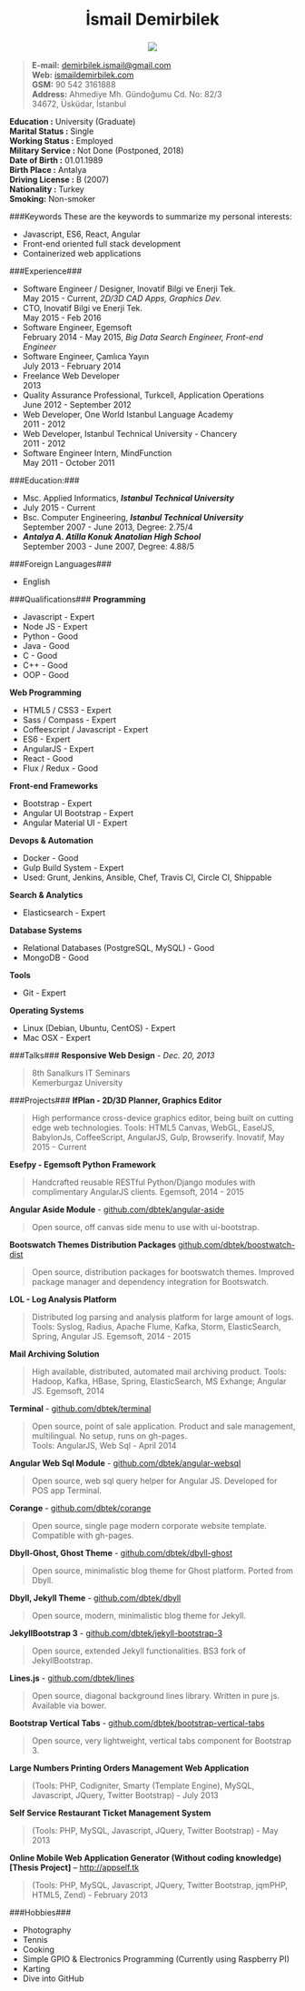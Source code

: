 <h1 align="center">
  İsmail Demirbilek
</h1>
<h3 align="center">
  <img src ="../../blob/master/image.png?raw=true"/>
</h3>

>**E-mail:**  demirbilek.ismail@gmail.com  	
>**Web:**     [ismaildemirbilek.com](http://ismaildemirbilek.com)  
>**GSM:**     90 542 3161888  
>**Address:** Ahmediye Mh. Gündoğumu Cd. No: 82/3  
34672, Üsküdar, İstanbul
		 
**Education :** University (Graduate)  
**Marital Status :** Single  
**Working Status :** Employed  
**Military Service :** Not Done (Postponed, 2018)  
**Date of Birth :** 01.01.1989  
**Birth Place :** Antalya  
**Driving License :** B (2007)  
**Nationality :** Turkey  
**Smoking:** Non-smoker  

###Keywords
These are the keywords to summarize my personal interests:  
* Javascript, ES6, React, Angular
* Front-end oriented full stack development
* Containerized web applications

###Experience###
- Software Engineer / Designer, Inovatif Bilgi ve Enerji Tek.  
  May 2015 - Current, *2D/3D CAD Apps, Graphics Dev.*
- CTO, Inovatif Bilgi ve Enerji Tek.  
  May 2015 - Feb 2016
- Software Engineer, Egemsoft  
  February 2014 - May 2015, *Big Data Search Engineer, Front-end Engineer*  
- Software Engineer, Çamlıca Yayın  
  July 2013 - February 2014
- Freelance Web Developer  
  2013
- Quality Assurance Professional, Turkcell, Application Operations  
  June 2012 - September 2012
- Web Developer, One World Istanbul Language Academy  
  2011 - 2012
- Web Developer, Istanbul Technical University - Chancery  
  2011 - 2012
- Software Engineer Intern, MindFunction  
  May 2011 - October 2011

###Education:###
- Msc. Applied Informatics, ***Istanbul Technical University***
- July 2015 - Current
- Bsc. Computer Engineering, ***Istanbul Technical University***  
  September 2007 - June 2013, Degree: 2.75/4  
- ***Antalya A. Atilla Konuk Anatolian High School***  
  September 2003 - June 2007, Degree: 4.88/5  
  
###Foreign Languages###
- English  

###Qualifications###
**Programming**
* Javascript - Expert
* Node JS - Expert
* Python - Good
* Java - Good
* C - Good
* C++ - Good
* OOP - Good

**Web Programming**  
* HTML5 / CSS3 - Expert
* Sass / Compass - Expert
* Coffeescript / Javascript - Expert
* ES6 - Expert
* AngularJS - Expert
* React - Good
* Flux / Redux - Good

**Front-end Frameworks**  
* Bootstrap - Expert
* Angular UI Bootstrap - Expert
* Angular Material UI - Expert
  
**Devops & Automation**
* Docker - Good
* Gulp Build System - Expert
* Used: Grunt, Jenkins, Ansible, Chef, Travis CI, Circle CI, Shippable
  
**Search & Analytics**
* Elasticsearch - Expert

**Database Systems**  
* Relational Databases (PostgreSQL, MySQL) - Good
* MongoDB - Good

**Tools** 
* Git - Expert

**Operating Systems**
* Linux (Debian, Ubuntu, CentOS) - Expert
* Mac OSX - Expert

###Talks###
**Responsive Web Design** - *Dec. 20, 2013*   
>8th Sanalkurs IT Seminars  
>Kemerburgaz University

###Projects###
**IfPlan - 2D/3D Planner, Graphics Editor**
>High performance cross-device graphics editor, being built on cutting edge web technologies.
>Tools: HTML5 Canvas, WebGL, EaselJS, BabylonJs, CoffeeScript, AngularJS, Gulp, Browserify.
>Inovatif, May 2015 - Current

**Esefpy - Egemsoft Python Framework**
>Handcrafted reusable RESTful Python/Django modules with complimentary AngularJS clients.
>Egemsoft, 2014 - 2015

**Angular Aside Module** - [github.com/dbtek/angular-aside](http://github.com/dbtek/angular-aside)  
>Open source, off canvas side menu to use with ui-bootstrap.

**Bootswatch Themes Distribution Packages** [github.com/dbtek/boostwatch-dist](http://github.com/dbtek/bootswatch-dist)  
>Open source, distribution packages for bootswatch themes. Improved package manager and dependency integration for Bootswatch.

**LOL - Log Analysis Platform**
>Distributed log parsing and analysis platform for large amount of logs.
>Tools: Syslog, Radius, Apache Flume, Kafka, Storm, ElasticSearch, Spring, Angular JS.
>Egemsoft, 2014 - 2015

**Mail Archiving Solution**
>High available, distributed, automated mail archiving product.
>Tools: Hadoop, Kafka, HBase, Spring, ElasticSearch, MS Exhange; Angular JS.
>Egemsoft, 2014

**Terminal** - [github.com/dbtek/terminal](http://github.com/dbtek/terminal)  
>Open source, point of sale application. Product and sale management, multilingual. No setup, runs on gh-pages.  
>Tools: AngularJS, Web Sql - April 2014

**Angular Web Sql Module** - [github.com/dbtek/angular-websql](http://github.com/dbtek/angular-websql)  
>Open source, web sql query helper for Angular JS. Developed for POS app Terminal.  

**Corange** - [github.com/dbtek/corange](http://github.com/dbtek/corange)
>Open source, single page modern corporate website template. Compatible with gh-pages.

**Dbyll-Ghost, Ghost Theme** - [github.com/dbtek/dbyll-ghost](http://github.com/dbtek/dbyll-ghost)  
>Open source, minimalistic blog theme for Ghost platform. Ported from Dbyll.

**Dbyll, Jekyll Theme** - [github.com/dbtek/dbyll](http://github.com/dbtek/dbyll)  
>Open source, modern, minimalistic blog theme for Jekyll.  

**JekyllBootstrap 3** - [github.com/dbtek/jekyll-bootstrap-3](http://github.com/dbtek/jekyll-bootstrap-3)  
>Open source, extended Jekyll functionalities. BS3 fork of JekyllBootstrap.  

**Lines.js** - [github.com/dbtek/lines](http://github.com/dbtek/lines)  
>Open source, diagonal background lines library. Written in pure js. Available via bower.  

**Bootstrap Vertical Tabs** - [github.com/dbtek/bootstrap-vertical-tabs](http://github.com/dbtek/bootstrap-vertical-tabs)  
>Open source, very lightweight, vertical tabs component for Bootstrap 3.  

**Large Numbers Printing Orders Management Web Application**
>(Tools: PHP, Codigniter,  Smarty (Template Engine), MySQL, Javascript, JQuery, Twitter Bootstrap) - July 2013

**Self Service Restaurant Ticket Management System**
>(Tools: PHP, MySQL, Javascript, JQuery, Twitter Bootstrap) - May 2013  

**Online Mobile Web Application Generator (Without coding knowledge) [Thesis Project]** – http://appself.tk
>(Tools: PHP, MySQL, Javascript, JQuery, Twitter Bootstrap, jqmPHP, HTML5, Zend) - February 2013

###Hobbies###

* Photography
* Tennis
* Cooking
* Simple GPIO & Electronics Programming (Currently using Raspberry PI)
* Karting
* Dive into GitHub

